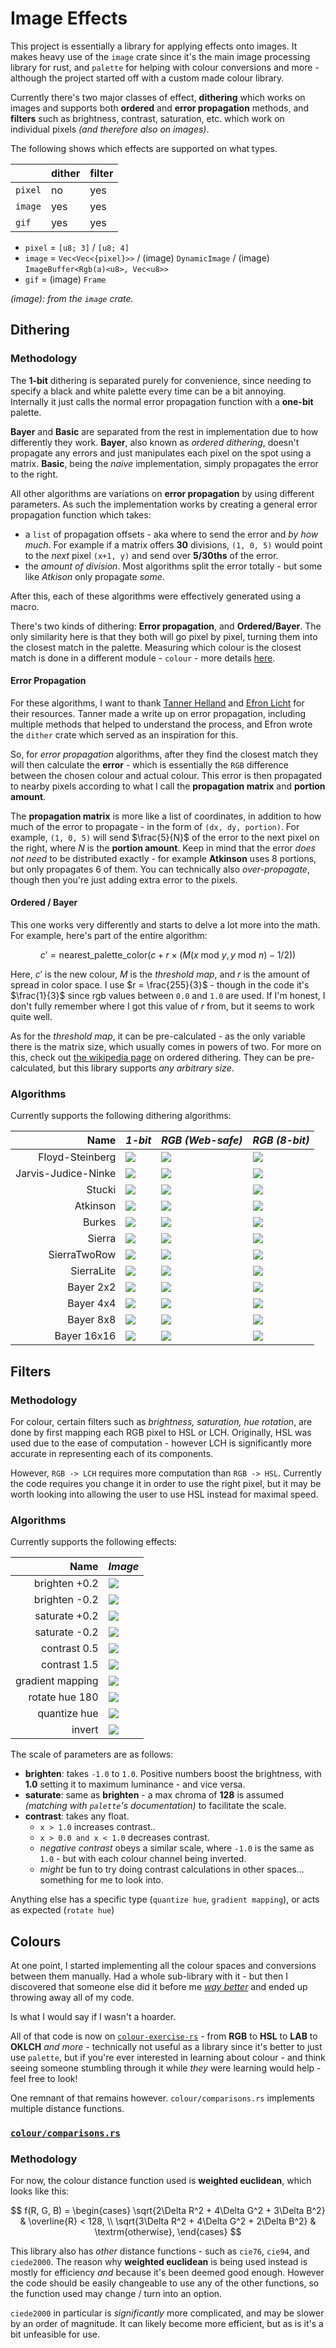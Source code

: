 # Image Effects

This project is essentially a library for applying effects onto images. It makes heavy use of the `image` crate since it's the main image processing library for rust, and `palette` for helping with colour conversions and more - although the project started off with a custom made colour library.

Currently there's two major classes of effect, **dithering** which works on images and supports both **ordered** and **error propagation** methods, and **filters** such as brightness, contrast, saturation, etc. which work on individual pixels *(and therefore also on images)*.

The following shows which effects are supported on what types.

|         | dither | filter |
| ------- | ------ | ------ |
| `pixel` | no     | yes    |
| `image` | yes    | yes    |
| `gif`   | yes    | yes    |

- `pixel` = `[u8; 3]` / `[u8; 4]`
- `image` = `Vec<Vec<{pixel}>>` / (image) `DynamicImage` / (image) `ImageBuffer<Rgb(a)<u8>, Vec<u8>>`
- `gif` = (image) `Frame`

*(image): from the `image` crate.*

## Dithering

### Methodology

The **1-bit** dithering is separated purely for convenience, since needing to specify a black and white palette every time can be a bit annoying. Internally it just calls the normal error propagation function with a **one-bit** palette.

**Bayer** and **Basic** are separated from the rest in implementation due to how differently they work. **Bayer**, also known as *ordered dithering*, doesn't propagate any errors and just manipulates each pixel on the spot using a matrix. **Basic**, being the *naive* implementation, simply propagates the error to the right.

All other algorithms are variations on **error propagation** by using different parameters. As such the implementation works by creating a general error propagation function which takes:

- a `list` of propagation offsets - aka where to send the error and *by how much*. For example if a matrix offers **30** divisions, `(1, 0, 5)` would point to the *next* pixel `(x+1, y)` and send over **5/30ths** of the error.
- the *amount of division*. Most algorithms split the error totally - but some like *Atkison* only propagate *some*.

After this, each of these algorithms were effectively generated using a macro.

There's two kinds of dithering: **Error propagation**, and **Ordered/Bayer**. The only similarity here is that they both will go pixel by pixel, turning them into the closest match in the palette. Measuring which colour is the closest match is done in a different module - `colour` - more details [here](#colours).

#### Error Propagation

For these algorithms, I want to thank [Tanner Helland](https://tannerhelland.com/2012/12/28/dithering-eleven-algorithms-source-code.html) and [Efron Licht](https://docs.rs/dither/latest/dither/) for their resources. Tanner made a write up on error propagation, including multiple methods that helped to understand the process, and Efron wrote the `dither` crate which served as an inspiration for this.

So, for *error propagation* algorithms, after they find the closest match they will then calculate the **error** - which is essentially the `RGB` difference between the chosen colour and actual colour. This error is then
propagated to nearby pixels according to what I call the **propagation matrix** and **portion amount**.

The **propagation matrix** is more like a list of coordinates, in addition to how much of the error to propagate - in the form of `(dx, dy, portion)`. For example, `(1, 0, 5)` will send $\frac{5}{N}$ of the error to the next pixel on the right, where $N$ is the **portion amount**. Keep in mind that the error *does not need* to be distributed exactly - for example **Atkinson** uses 8 portions, but only propagates 6 of them. You can technically also *over-propagate*, though then you're just adding extra error to the pixels.

#### Ordered / Bayer

This one works very differently and starts to delve a lot more into the math. For example, here's part of the entire algorithm:

$$
c' = \textrm{nearest\_palette\_color}(c + r \times (M(x \textrm{ mod } y, y \textrm{ mod } n) - 1/2))
$$

Here, $c'$ is the new colour, $M$ is the *threshold map*, and $r$ is the amount of spread in color space. I use $r = \frac{255}{3}$ - though in the code it's $\frac{1}{3}$ since rgb values between `0.0` and `1.0` are used. If I'm honest, I don't fully remember where I got this value of $r$ from, but it seems to work quite well.

As for the *threshold map*, it can be pre-calculated - as the only variable there is the matrix size, which usually comes in powers of two. For more on this, check out [the wikipedia page](https://en.wikipedia.org/wiki/Ordered_dithering) on ordered dithering. They can be pre-calculated, but this library supports *any arbitrary size*.

### Algorithms

Currently supports the following dithering algorithms:

|            **Name** | *1-bit*                                         | *RGB (Web-safe)*                                    | *RGB (8-bit)*                                    |
| ------------------: | :---------------------------------------------- | :-------------------------------------------------- | :----------------------------------------------- |
|     Floyd-Steinberg | ![](./data/dither/floyd-steinberg-mono.png)     | ![](./data/dither/floyd-steinberg-web-safe.png)     | ![](./data/dither/floyd-steinberg-8-bit.png)     |
| Jarvis-Judice-Ninke | ![](./data/dither/jarvis-judice-ninke-mono.png) | ![](./data/dither/jarvis-judice-ninke-web-safe.png) | ![](./data/dither/jarvis-judice-ninke-8-bit.png) |
|              Stucki | ![](./data/dither/stucki-mono.png)              | ![](./data/dither/stucki-web-safe.png)              | ![](./data/dither/stucki-8-bit.png)              |
|            Atkinson | ![](./data/dither/atkinson-mono.png)            | ![](./data/dither/atkinson-web-safe.png)            | ![](./data/dither/atkinson-8-bit.png)            |
|              Burkes | ![](./data/dither/burkes-mono.png)              | ![](./data/dither/burkes-web-safe.png)              | ![](./data/dither/burkes-8-bit.png)              |
|              Sierra | ![](./data/dither/sierra-mono.png)              | ![](./data/dither/sierra-web-safe.png)              | ![](./data/dither/sierra-8-bit.png)              |
|        SierraTwoRow | ![](./data/dither/sierra-two-row-mono.png)      | ![](./data/dither/sierra-two-row-web-safe.png)      | ![](./data/dither/sierra-two-row-8-bit.png)      |
|          SierraLite | ![](./data/dither/sierra-lite-mono.png)         | ![](./data/dither/sierra-lite-web-safe.png)         | ![](./data/dither/sierra-lite-8-bit.png)         |
|           Bayer 2x2 | ![](./data/dither/bayer-2x2-mono.png)           | ![](./data/dither/bayer-2x2-web-safe.png)           | ![](./data/dither/bayer-2x2-8-bit.png)           |
|           Bayer 4x4 | ![](./data/dither/bayer-4x4-mono.png)           | ![](./data/dither/bayer-4x4-web-safe.png)           | ![](./data/dither/bayer-4x4-8-bit.png)           |
|           Bayer 8x8 | ![](./data/dither/bayer-8x8-mono.png)           | ![](./data/dither/bayer-8x8-web-safe.png)           | ![](./data/dither/bayer-8x8-8-bit.png)           |
|         Bayer 16x16 | ![](./data/dither/bayer-16x16-mono.png)         | ![](./data/dither/bayer-16x16-web-safe.png)         | ![](./data/dither/bayer-16x16-8-bit.png)         |

## Filters

### Methodology

For colour, certain filters such as *brightness, saturation, hue rotation*, are done by first mapping each RGB pixel to HSL or LCH.
Originally, HSL was used due to the ease of computation - however LCH is significantly more accurate in representing each of its
components.

However, `RGB -> LCH` requires more computation than `RGB -> HSL`. Currently the code requires you change it in order to use the right pixel,
but it may be worth looking into allowing the user to use HSL instead for maximal speed.

### Algorithms

Currently supports the following effects:

|         **Name** | *Image*                                |
| ---------------: | -------------------------------------- |
|    brighten +0.2 | ![](./data/colour/brighten+0.2.png)    |
|    brighten -0.2 | ![](./data/colour/brighten-0.2.png)    |
|    saturate +0.2 | ![](./data/colour/saturate+0.2.png)    |
|    saturate -0.2 | ![](./data/colour/saturate-0.2.png)    |
|     contrast 0.5 | ![](./data/colour/contrast.0.5.png)    |
|     contrast 1.5 | ![](./data/colour/contrast.1.5.png)    |
| gradient mapping | ![](./data/colour/gradient-mapped.png) |
|   rotate hue 180 | ![](./data/colour/rotate-hue-180.png)  |
|     quantize hue | ![](./data/colour/quantize-hue.png)    |
|           invert | ![](./data/colour/invert.png)          |

The scale of parameters are as follows:

- **brighten**: takes `-1.0` to `1.0`. Positive numbers boost the brightness, with **1.0** setting it to maximum luminance - and vice versa.
- **saturate**: same as **brighten** - a max chroma of **128** is assumed *(matching with `palette`'s documentation)* to facilitate the scale.
- **contrast**: takes any float.
  - `x > 1.0` increases contrast..
  - `x > 0.0 and x < 1.0` decreases contrast.
  - *negative contrast* obeys a similar scale, where `-1.0` is the same as `1.0` - but with each colour channel being inverted.
  - *might* be fun to try doing contrast calculations in other spaces... something for me to look into.

Anything else has a specific type (`quantize hue`, `gradient mapping`), or acts as expected (`rotate hue`)

## Colours

At one point, I started implementing all the colour spaces and conversions between them manually. Had a whole sub-library with it - but then I discovered that someone else did it before me [*way better*](https://docs.rs/palette/latest/palette/) and ended up throwing away all of my code.

Is what I would say if I wasn't a hoarder.

All of that code is now on [`colour-exercise-rs`](https://github.com/enbyss/colour-exercise-rs) - from **RGB** to **HSL** to **LAB** to **OKLCH** *and more* - technically not useful as a library since it's better to just use `palette`, but if you're ever interested in learning about colour - and think seeing someone stumbling through it while *they* were learning would help - feel free to look!

One remnant of that remains however. `colour/comparisons.rs` implements multiple distance functions.

### [`colour/comparisons.rs`](./src/colour/comparisons.rs)


### Methodology

For now, the colour distance function used is **weighted euclidean**, which looks like this:

$$
f(R, G, B) = \begin{cases}
    \sqrt{2\Delta R^2 + 4\Delta G^2 + 3\Delta B^2} & \overline{R} < 128, \\
    \sqrt{3\Delta R^2 + 4\Delta G^2 + 2\Delta B^2} & \textrm{otherwise},
\end{cases}
$$

This library also has *other* distance functions - such as `cie76`, `cie94`, and `ciede2000`. The reason why **weighted euclidean** is being used instead is mostly for efficiency *and* because it's been deemed good enough. However the code should be easily changeable to use any of the other functions, so the function used may change / turn into an option.

`ciede2000` in particular is *significantly* more complicated, and may be slower by an order of magnitude. It can likely become more efficient, but as is it's a bit unfeasible for use.